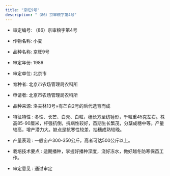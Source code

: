 ```yaml
---
title: "京旺9号"
description: "（86）京审粮字第4号"
---
```

* 审定编号:  （86）京审粮字第4号

*  作物名称:  小麦

*  品种名称:  京旺9号

*  审定年份:  1986

*  审定单位:  北京市

* 育种者:  北京市农场管理局农科所

*  申请者:  北京市农场管理局农科所

*  品种来源:  洛夫林13号×有芒白2号的后代选育而成

*  特征特性 : 
冬性、长芒、白壳、白粒，穗长方至纺锤形，千粒重45克左右。株高85-90厘米，杆强抗倒，抗病性较好，苗期生长繁茂，分蘖成穗中等。产量较高，增产潜力大。缺点是抗寒性较差，抽穗成熟较晚。
 
*  产量表现 : 
一般亩产300-350公斤，高者可达500公斤以上。

*  栽培技术要点 : 
适期播种，掌握好播种深度，浇好冻水，做好越冬防寒保苗工作。

*  审定意见 : 
通过审定
